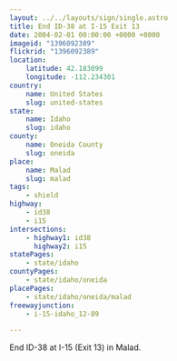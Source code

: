 ```yaml
---
layout: ../../layouts/sign/single.astro
title: End ID-38 at I-15 Exit 13
date: 2004-02-01 00:00:00 +0000 +0000
imageid: "1396092389"
flickrid: "1396092389"
location:
    latitude: 42.183099
    longitude: -112.234301
country:
    name: United States
    slug: united-states
state:
    name: Idaho
    slug: idaho
county:
    name: Oneida County
    slug: oneida
place:
    name: Malad
    slug: malad
tags:
    - shield
highway:
    - id38
    - i15
intersections:
    - highway1: id38
      highway2: i15
statePages:
    - state/idaho
countyPages:
    - state/idaho/oneida
placePages:
    - state/idaho/oneida/malad
freewayjunction:
    - i-15-idaho_12-89

---
```

End ID-38 at I-15 (Exit 13) in Malad.